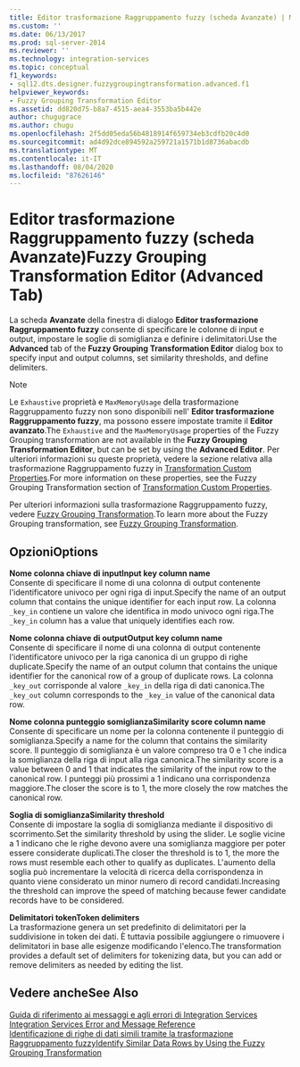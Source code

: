 ```yaml
---
title: Editor trasformazione Raggruppamento fuzzy (scheda Avanzate) | Microsoft Docs
ms.custom: ''
ms.date: 06/13/2017
ms.prod: sql-server-2014
ms.reviewer: ''
ms.technology: integration-services
ms.topic: conceptual
f1_keywords:
- sql12.dts.designer.fuzzygroupingtransformation.advanced.f1
helpviewer_keywords:
- Fuzzy Grouping Transformation Editor
ms.assetid: dd820d75-b8a7-4515-aea4-3553ba5b442e
author: chugugrace
ms.author: chugu
ms.openlocfilehash: 2f5dd05eda56b4818914f659734eb3cdfb20c4d0
ms.sourcegitcommit: ad4d92dce894592a259721a1571b1d8736abacdb
ms.translationtype: MT
ms.contentlocale: it-IT
ms.lasthandoff: 08/04/2020
ms.locfileid: "87626146"
---
```

# <a name="fuzzy-grouping-transformation-editor-advanced-tab"></a><span data-ttu-id="6d5e9-102">Editor trasformazione Raggruppamento fuzzy (scheda Avanzate)</span><span class="sxs-lookup"><span data-stu-id="6d5e9-102">Fuzzy Grouping Transformation Editor (Advanced Tab)</span></span>
  <span data-ttu-id="6d5e9-103">La scheda **Avanzate** della finestra di dialogo **Editor trasformazione Raggruppamento fuzzy** consente di specificare le colonne di input e output, impostare le soglie di somiglianza e definire i delimitatori.</span><span class="sxs-lookup"><span data-stu-id="6d5e9-103">Use the **Advanced** tab of the **Fuzzy Grouping Transformation Editor** dialog box to specify input and output columns, set similarity thresholds, and define delimiters.</span></span>  
  
> [!NOTE]  
>  <span data-ttu-id="6d5e9-104">Le `Exhaustive` proprietà e `MaxMemoryUsage` della trasformazione Raggruppamento fuzzy non sono disponibili nell' **Editor trasformazione Raggruppamento fuzzy**, ma possono essere impostate tramite il **Editor avanzato**.</span><span class="sxs-lookup"><span data-stu-id="6d5e9-104">The `Exhaustive` and the `MaxMemoryUsage` properties of the Fuzzy Grouping transformation are not available in the **Fuzzy Grouping Transformation Editor**, but can be set by using the **Advanced Editor**.</span></span> <span data-ttu-id="6d5e9-105">Per ulteriori informazioni su queste proprietà, vedere la sezione relativa alla trasformazione Raggruppamento fuzzy in [Transformation Custom Properties](data-flow/transformations/transformation-custom-properties.md).</span><span class="sxs-lookup"><span data-stu-id="6d5e9-105">For more information on these properties, see the Fuzzy Grouping Transformation section of [Transformation Custom Properties](data-flow/transformations/transformation-custom-properties.md).</span></span>  
  
 <span data-ttu-id="6d5e9-106">Per ulteriori informazioni sulla trasformazione Raggruppamento fuzzy, vedere [Fuzzy Grouping Transformation](data-flow/transformations/fuzzy-grouping-transformation.md).</span><span class="sxs-lookup"><span data-stu-id="6d5e9-106">To learn more about the Fuzzy Grouping transformation, see [Fuzzy Grouping Transformation](data-flow/transformations/fuzzy-grouping-transformation.md).</span></span>  
  
## <a name="options"></a><span data-ttu-id="6d5e9-107">Opzioni</span><span class="sxs-lookup"><span data-stu-id="6d5e9-107">Options</span></span>  
 <span data-ttu-id="6d5e9-108">**Nome colonna chiave di input**</span><span class="sxs-lookup"><span data-stu-id="6d5e9-108">**Input key column name**</span></span>  
 <span data-ttu-id="6d5e9-109">Consente di specificare il nome di una colonna di output contenente l'identificatore univoco per ogni riga di input.</span><span class="sxs-lookup"><span data-stu-id="6d5e9-109">Specify the name of an output column that contains the unique identifier for each input row.</span></span> <span data-ttu-id="6d5e9-110">La colonna `_key_in` contiene un valore che identifica in modo univoco ogni riga.</span><span class="sxs-lookup"><span data-stu-id="6d5e9-110">The `_key_in` column has a value that uniquely identifies each row.</span></span>  
  
 <span data-ttu-id="6d5e9-111">**Nome colonna chiave di output**</span><span class="sxs-lookup"><span data-stu-id="6d5e9-111">**Output key column name**</span></span>  
 <span data-ttu-id="6d5e9-112">Consente di specificare il nome di una colonna di output contenente l'identificatore univoco per la riga canonica di un gruppo di righe duplicate.</span><span class="sxs-lookup"><span data-stu-id="6d5e9-112">Specify the name of an output column that contains the unique identifier for the canonical row of a group of duplicate rows.</span></span> <span data-ttu-id="6d5e9-113">La colonna `_key_out` corrisponde al valore `_key_in` della riga di dati canonica.</span><span class="sxs-lookup"><span data-stu-id="6d5e9-113">The `_key_out` column corresponds to the `_key_in` value of the canonical data row.</span></span>  
  
 <span data-ttu-id="6d5e9-114">**Nome colonna punteggio somiglianza**</span><span class="sxs-lookup"><span data-stu-id="6d5e9-114">**Similarity score column name**</span></span>  
 <span data-ttu-id="6d5e9-115">Consente di specificare un nome per la colonna contenente il punteggio di somiglianza.</span><span class="sxs-lookup"><span data-stu-id="6d5e9-115">Specify a name for the column that contains the similarity score.</span></span> <span data-ttu-id="6d5e9-116">Il punteggio di somiglianza è un valore compreso tra 0 e 1 che indica la somiglianza della riga di input alla riga canonica.</span><span class="sxs-lookup"><span data-stu-id="6d5e9-116">The similarity score is a value between 0 and 1 that indicates the similarity of the input row to the canonical row.</span></span> <span data-ttu-id="6d5e9-117">I punteggi più prossimi a 1 indicano una corrispondenza maggiore.</span><span class="sxs-lookup"><span data-stu-id="6d5e9-117">The closer the score is to 1, the more closely the row matches the canonical row.</span></span>  
  
 <span data-ttu-id="6d5e9-118">**Soglia di somiglianza**</span><span class="sxs-lookup"><span data-stu-id="6d5e9-118">**Similarity threshold**</span></span>  
 <span data-ttu-id="6d5e9-119">Consente di impostare la soglia di somiglianza mediante il dispositivo di scorrimento.</span><span class="sxs-lookup"><span data-stu-id="6d5e9-119">Set the similarity threshold by using the slider.</span></span> <span data-ttu-id="6d5e9-120">Le soglie vicine a 1 indicano che le righe devono avere una somiglianza maggiore per poter essere considerate duplicati.</span><span class="sxs-lookup"><span data-stu-id="6d5e9-120">The closer the threshold is to 1, the more the rows must resemble each other to qualify as duplicates.</span></span> <span data-ttu-id="6d5e9-121">L'aumento della soglia può incrementare la velocità di ricerca della corrispondenza in quanto viene considerato un minor numero di record candidati.</span><span class="sxs-lookup"><span data-stu-id="6d5e9-121">Increasing the threshold can improve the speed of matching because fewer candidate records have to be considered.</span></span>  
  
 <span data-ttu-id="6d5e9-122">**Delimitatori token**</span><span class="sxs-lookup"><span data-stu-id="6d5e9-122">**Token delimiters**</span></span>  
 <span data-ttu-id="6d5e9-123">La trasformazione genera un set predefinito di delimitatori per la suddivisione in token dei dati. È tuttavia possibile aggiungere o rimuovere i delimitatori in base alle esigenze modificando l'elenco.</span><span class="sxs-lookup"><span data-stu-id="6d5e9-123">The transformation provides a default set of delimiters for tokenizing data, but you can add or remove delimiters as needed by editing the list.</span></span>  
  
## <a name="see-also"></a><span data-ttu-id="6d5e9-124">Vedere anche</span><span class="sxs-lookup"><span data-stu-id="6d5e9-124">See Also</span></span>  
 <span data-ttu-id="6d5e9-125">[Guida di riferimento ai messaggi e agli errori di Integration Services](../../2014/integration-services/integration-services-error-and-message-reference.md) </span><span class="sxs-lookup"><span data-stu-id="6d5e9-125">[Integration Services Error and Message Reference](../../2014/integration-services/integration-services-error-and-message-reference.md) </span></span>  
 [<span data-ttu-id="6d5e9-126">Identificazione di righe di dati simili tramite la trasformazione Raggruppamento fuzzy</span><span class="sxs-lookup"><span data-stu-id="6d5e9-126">Identify Similar Data Rows by Using the Fuzzy Grouping Transformation</span></span>](data-flow/transformations/identify-similar-data-rows-by-using-the-fuzzy-grouping-transformation.md)  
  
  
